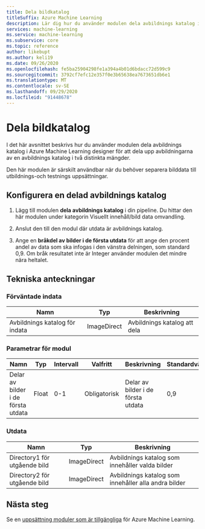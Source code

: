 ```yaml
---
title: Dela bildkatalog
titleSuffix: Azure Machine Learning
description: Lär dig hur du använder modulen dela avbildnings katalog i Azure Machine Learning designer (för hands version) för att dela upp avbildningarna av en avbildnings katalog i två distinkta mängder.
services: machine-learning
ms.service: machine-learning
ms.subservice: core
ms.topic: reference
author: likebupt
ms.author: keli19
ms.date: 09/26/2020
ms.openlocfilehash: fe5ba25904298fe1a394a4b01d6bdacc72d599c9
ms.sourcegitcommit: 3792cf7efc12e357f0e3b65638ea7673651db6e1
ms.translationtype: MT
ms.contentlocale: sv-SE
ms.lasthandoff: 09/29/2020
ms.locfileid: "91448678"
---
```

# <a name="split-image-directory"></a>Dela bildkatalog

I det här avsnittet beskrivs hur du använder modulen dela avbildnings katalog i Azure Machine Learning designer för att dela upp avbildningarna av en avbildnings katalog i två distinkta mängder.

Den här modulen är särskilt användbar när du behöver separera bilddata till utbildnings-och testnings uppsättningar. 

## <a name="how-to-configure-split-image-directory"></a>Konfigurera en delad avbildnings katalog

1. Lägg till modulen **dela avbildnings katalog** i din pipeline. Du hittar den här modulen under kategorin Visuellt innehåll/bild data omvandling.

2. Anslut den till den modul där utdata är avbildnings katalog.

3. Ange en **bråkdel av bilder i de första utdata** för att ange den procent andel av data som ska infogas i den vänstra delningen, som standard 0,9. Om bråk resultatet inte är Integer använder modulen det mindre nära heltalet.


## <a name="technical-notes"></a>Tekniska anteckningar

### <a name="expected-inputs"></a>Förväntade indata

| Namn                  | Typ           | Beskrivning              |
| --------------------- | -------------- | ------------------------ |
| Avbildnings katalog för indata | ImageDirect | Avbildnings katalog att dela |

### <a name="module-parameters"></a>Parametrar för modul

| Namn                                   | Typ  | Intervall | Valfritt | Beskrivning                            | Standardvärde |
| -------------------------------------- | ----- | ----- | -------- | -------------------------------------- | ------- |
| Delar av bilder i de första utdata | Float | 0-1   | Obligatorisk | Delar av bilder i de första utdata | 0,9     |

### <a name="outputs"></a>Utdata

| Namn                    | Typ           | Beskrivning                              |
| ----------------------- | -------------- | ---------------------------------------- |
| Directory1 för utgående bild | ImageDirect | Avbildnings katalog som innehåller valda bilder |
| Directory2 för utgående bild | ImageDirect | Avbildnings katalog som innehåller alla andra bilder |

## <a name="next-steps"></a>Nästa steg

Se en [uppsättning moduler som är tillgängliga](module-reference.md) för Azure Machine Learning. 

